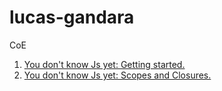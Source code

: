 # lucas-gandara
CoE

1. [You don't know Js yet: Getting started.](you-dont-know-js_yet_getting_started.md)
2. [You don't know Js yet: Scopes and Closures.](you-dont-know-js-yet_scopes_and_closures.md)
